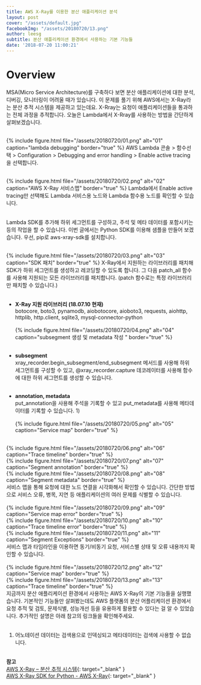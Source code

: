 ```yaml
---
title: AWS X-Ray를 이용한 분산 애플리케이션 분석
layout: post
cover: "/assets/default.jpg"
facebookImg: "/assets/20180720/13.png"
author: leesg
subtitle: 분산 애플리케이션 환경에서 사용하는 기본 기능들
date: '2018-07-20 11:00:21'
---
```


# Overview
MSA(Micro Service Architecture)를 구축하다 보면 분산 애플리케이션에 대한 분석, 디버깅, 모니터링이 어려울 때가 있습니다. 이 문제를 풀기 위해 AWS에서는 X-Ray라는 분산 추적 시스템을 제공하고 있는데요. X-Rray는 요청이 애플리케이션들을 통과하는 전체 과정을 추적합니다. 오늘은 Lambda에서 X-Rray를 사용하는 방법을 간단하게 살펴보겠습니다. <br><br>

{% include figure.html file="/assets/20180720/01.png" alt="01" caption="lambda debugging" border="true" %}
AWS Lambda 콘솔 > 함수선택 > Configuration > Debugging and error handling > Enable active tracing 을 선택합니다.<br><br>

{% include figure.html file="/assets/20180720/02.png" alt="02" caption="AWS X-Ray 서비스맵" border="true" %}
Lambda에서 Enable active tracing만 선택해도 Lambda 서비스용 노드와 Lambda 함수용 노드를 확인할 수 있습니다.<br><br>

Lambda SDK를 추가해 하위 세그먼트를 구성하고, 주석 및 메타 데이터를 포함시키는 등의 작업을 할 수 있습니다. 이번 글에서는 Python SDK를 이용해 샘플을 만들어 보겠습니다. 우선, pip로 aws-xray-sdk를 설치합니다.<br><br>

{% include figure.html file="/assets/20180720/03.png" alt="03" caption="SDK 패치" border="true" %}
X-Ray에서 지원하는 라이브러리를 패치해 SDK가 하위 세그먼트를 생성하고 레코딩할 수 있도록 합니다. 그 다음 patch_all 함수를 사용해 지원되는 모든 라이브러리를 패치합니다. (patch 함수로는 특정 라이브러리만 패치할 수 있습니다.)<br><br>

- **X-Ray 지원 라이브러리 (18.07.10 현재)** <br>
botocore, boto3, pynamodb, aiobotocore, aioboto3, requests, aiohttp, httplib, http.client, sqlite3, mysql-connector-python
<br><br>
{% include figure.html file="/assets/20180720/04.png" alt="04" caption="subsegment 생성 및 metadata 작성 " border="true" %}
<br><br>
- **subsegment**<br>
xray_recorder.begin_subsegment/end_subsegment 메서드를 사용해 하위 세그먼트를 구성할 수 있고, @xray_recorder.capture 데코레이터를 사용해 함수에 대한 하위 세그먼트를 생성할 수 있습니다.<br><br>

- **annotation, metadata**<br>
put_annotation을 사용해 주석을 기록할 수 있고 put_metadata를 사용해 메타데이터를 기록할 수 있습니다. 1)
<br><br>
{% include figure.html file="/assets/20180720/05.png" alt="05" caption="Service map" border="true" %}
<br>
{% include figure.html file="/assets/20180720/06.png" alt="06" caption="Trace timeline" border="true" %}
<br>
{% include figure.html file="/assets/20180720/07.png" alt="07" caption="Segment annotation" border="true" %}
<br>
{% include figure.html file="/assets/20180720/08.png" alt="08" caption="Segment metadata" border="true" %}
<br>
서비스 맵을 통해 요청에 대한 노드 연결을 시각화해서 확인할 수 있습니다. 간단한 방법으로 서비스 오류, 병목, 지연 등 애플리케이션의 여러 문제를 식별할 수 있습니다.
<br><br>
{% include figure.html file="/assets/20180720/09.png" alt="09" caption="Service map error" border="true" %}
<br>
{% include figure.html file="/assets/20180720/10.png" alt="10" caption="Trace timeline error" border="true" %}
<br>
{% include figure.html file="/assets/20180720/11.png" alt="11" caption="Segment Exceptions" border="true" %}
<br>
서비스 맵과 타임라인을 이용하면 동기/비동기 요청, 서비스별 상태 및 오류 내용까지 확인할 수 있습니다.
<br><br>
{% include figure.html file="/assets/20180720/12.png" alt="12" caption="Service map" border="true" %}
<br>
{% include figure.html file="/assets/20180720/13.png" alt="13" caption="Trace timeline" border="true" %}
<br>
지금까지 분산 애플리케이션 환경에서 사용하는 AWS X-Ray의 기본 기능들을 실행했습니다. 기본적인 기능들만 살펴봤는데도 AWS 플랫폼의 분산 어플리케이션 환경에서 요청 추적 및 검토, 문제식별, 성능개선 등을 유용하게 활용할 수 있다는 걸 알 수 있었습니다. 추가적인 설명은 아래 참고의 링크들을 확인해주세요.
<br><br>


1) 어노테이션 데이터는 검색용으로 인덱싱되고 메타데이터는 검색에 사용할 수 없습니다. 
<br><br>


**참고**<br>
[AWS X-Ray – 분산 추적 시스템](https://aws.amazon.com/ko/xray/){: target="_blank" }<br>
[AWS X-Ray SDK for Python - AWS X-Ray](https://docs.aws.amazon.com/ko_kr/xray/latest/devguide/xray-sdk-python.html){: target="_blank" }<br><br>